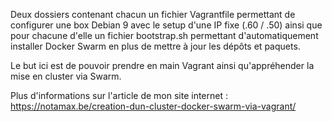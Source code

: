 Deux dossiers contenant chacun un fichier Vagrantfile permettant de configurer une box Debian 9 avec le setup d'une IP fixe (.60 / .50) ainsi que pour chacune d'elle un fichier bootstrap.sh permettant d'automatiquement installer Docker Swarm en plus de mettre à jour les dépôts et paquets. 

Le but ici est de pouvoir prendre en main Vagrant ainsi qu'appréhender la mise en cluster via Swarm.

Plus d'informations sur l'article de mon site internet : https://notamax.be/creation-dun-cluster-docker-swarm-via-vagrant/
